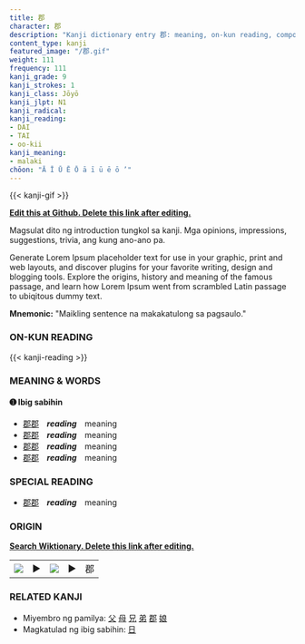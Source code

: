 ```yaml
---
title: 郡
character: 郡
description: "Kanji dictionary entry 郡: meaning, on-kun reading, compounds, origin, related kanji"
content_type: kanji
featured_image: "/郡.gif"
weight: 111
frequency: 111
kanji_grade: 9
kanji_strokes: 1
kanji_class: Jōyō
kanji_jlpt: N1
kanji_radical: 
kanji_reading: 
- DAI
- TAI
- oo-kii
kanji_meaning:
- malaki
chōon: "Ā Ī Ū Ē Ō ā ī ū ē ō ’"
---
```

[//]: # (Don't edit the line below. Kanji animated GIF code is automatically generated.)
{{< kanji-gif >}}

[//]: # (Edit below this line.)

**[Edit this at Github. Delete this link after editing.](https://github.com/tim0g/tim/tree/main/content/kanji/郡/index.md)**

Magsulat dito ng introduction tungkol sa kanji. Mga opinions, impressions, suggestions, trivia, ang kung ano-ano pa.

Generate Lorem Ipsum placeholder text for use in your graphic, print and web layouts, and discover plugins for your favorite writing, design and blogging tools. Explore the origins, history and meaning of the famous passage, and learn how Lorem Ipsum went from scrambled Latin passage to ubiqitous dummy text.
 
**Mnemonic:** "Maikling sentence na makakatulong sa pagsaulo."

### ON-KUN READING

[//]: # (Don't edit the line below. ON-KUN READING code is automatically generated.)
{{< kanji-reading >}}

### MEANING & WORDS

#### ➊ **Ibig sabihin**
  - [郡](../郡)[郡](../郡)　***reading***　meaning
  - [郡](../郡)[郡](../郡)　***reading***　meaning
  - [郡](../郡)[郡](../郡)　***reading***　meaning
  - [郡](../郡)[郡](../郡)　***reading***　meaning

### SPECIAL READING
  - [郡](../郡)[郡](../郡)　***reading***　meaning

### ORIGIN

**[Search Wiktionary. Delete this link after editing.](https://wiktionary.org/wiki/郡)**
<table class="kanji-table"><tr><td>
<img src="60px-郡-bronze.svg.png">
</td><td>▶</td><td>
<img src="60px-郡-oracle.svg.png">
</td><td>▶</td>
<td class="kanji-origin">郡</td>
</tr></table>

### RELATED KANJI
- Miyembro ng pamilya: [父](../父) [母](../母) [兄](../兄) [弟](../弟) [郡](../郡) [娘](../娘)
- Magkatulad ng ibig sabihin: [日](../日)
